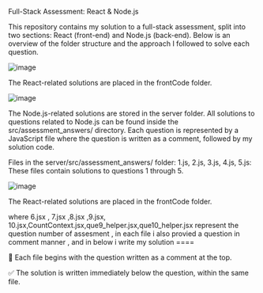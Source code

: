 Full-Stack Assessment: React & Node.js

This repository contains my solution to a full-stack assessment, split into two sections: React (front-end) and Node.js (back-end). Below is an overview of the folder structure and the approach I followed to solve each question.

![image](https://github.com/user-attachments/assets/013582ec-f254-4a86-a9d3-8b797590cb65)

The React-related solutions are placed in the frontCode folder. 

![image](https://github.com/user-attachments/assets/7490f974-8c9d-4d5c-924f-975e2c094444)

The Node.js-related solutions are stored in the server folder. All solutions to questions related to Node.js can be found inside the src/assessment_answers/ directory. Each question is represented by a JavaScript file where the question is written as a comment, followed by my solution code.

Files in the server/src/assessment_answers/ folder:
1.js, 2.js, 3.js, 4.js, 5.js: These files contain solutions to questions 1 through 5.

![image](https://github.com/user-attachments/assets/b9664e55-c723-42a9-8b6d-28f805e21ffa)

The React-related solutions are placed in the frontCode folder.

where 6.jsx , 7.jsx ,8.jsx ,9.jsx, 10.jsx,CountContext.jsx,que9_helper.jsx,que10_helper.jsx represent the question number of assesment , in each file i also provied a question in comment manner , and in below i write my solution  ====


📝 Each file begins with the question written as a comment at the top.

✅ The solution is written immediately below the question, within the same file.
